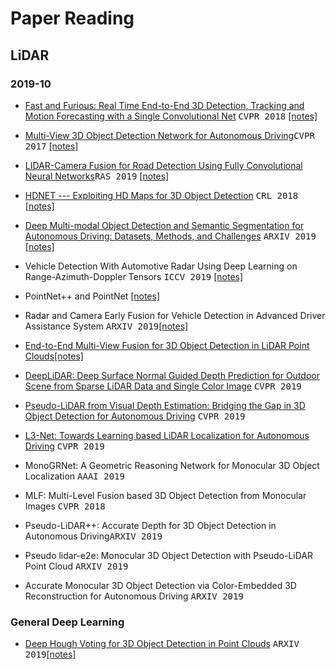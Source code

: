 # Paper Reading
## LiDAR
### 2019-10
- [Fast and Furious: Real Time End-to-End 3D Detection, Tracking and Motion Forecasting with a Single Convolutional Net](http://openaccess.thecvf.com/content_cvpr_2018/Luo_Fast_and_Furious_CVPR_2018_paper.pdf) <kbd>CVPR 2018</kbd> [[notes]](notes/fast_and_furious.md)

- [Multi-View 3D Object Detection Network for Autonomous Driving](http://openaccess.thecvf.com/content_cvpr_2017/papers/Chen_Multi-View_3D_Object_CVPR_2017_paper.pdf)<kbd>CVPR 2017</kbd> [[notes]](notes/MV3D.md	)

- [LIDAR-Camera Fusion for Road Detection Using Fully Convolutional Neural Networks](https://arxiv.org/pdf/1809.07941.pdf)<kbd>RAS 2019</kbd> [[notes]](notes/lidar_camera_fusion_road_detection.md)

- [HDNET --- Exploiting HD Maps for 3D Object Detection](http://proceedings.mlr.press/v87/yang18b/yang18b.pdf) <kbd>CRL 2018</kbd> [[notes]](notes/hd_map_detection.md)

- [Deep Multi-modal Object Detection and Semantic Segmentation for Autonomous Driving: Datasets, Methods, and Challenges](https://arxiv.org/pdf/1902.07830.pdf) <kbd>ARXIV 2019</kbd> [[notes]](notes/survey_datasets_methods_challange.md)

- Vehicle Detection With Automotive Radar Using Deep Learning on Range-Azimuth-Doppler Tensors <kbd>ICCV 2019</kbd> [[notes]](notes/qualcomm_radar.md)

- PointNet++ and PointNet [[notes]](notes/pointnet_plus.md)

- Radar and Camera Early Fusion for Vehicle Detection in Advanced Driver Assistance System <kbd>ARXIV 2019</kbd>[[notes]](notes/radar_camera_early_fusion.md)

- [End-to-End Multi-View Fusion for 3D Object Detection in LiDAR Point Clouds](https://arxiv.org/pdf/1910.06528.pdf)[[notes]](notes/mvf_lidar_3d_object_detection.md)

- [DeepLiDAR: Deep Surface Normal Guided Depth Prediction for Outdoor Scene from Sparse LiDAR Data and Single Color Image](http://openaccess.thecvf.com/content_CVPR_2019/papers/Qiu_DeepLiDAR_Deep_Surface_Normal_Guided_Depth_Prediction_for_Outdoor_Scene_CVPR_2019_paper.pdf) <kbd>CVPR 2019</kbd>

- [Pseudo-LiDAR from Visual Depth Estimation: Bridging the Gap in 3D Object Detection for Autonomous Driving](http://openaccess.thecvf.com/content_CVPR_2019/papers/Wang_Pseudo-LiDAR_From_Visual_Depth_Estimation_Bridging_the_Gap_in_3D_CVPR_2019_paper.pdf) <kbd>CVPR 2019</kbd>

- [L3-Net: Towards Learning based LiDAR Localization for Autonomous Driving](http://openaccess.thecvf.com/content_CVPR_2019/papers/Lu_L3-Net_Towards_Learning_Based_LiDAR_Localization_for_Autonomous_Driving_CVPR_2019_paper.pdf) <kbd>CVPR 2019</kbd> 

- MonoGRNet: A Geometric Reasoning Network for Monocular 3D Object Localization <kbd>AAAI 2019</kbd>

- MLF: Multi-Level Fusion based 3D Object Detection from Monocular Images <kbd>CVPR 2018</kbd>

- Pseudo-LiDAR++: Accurate Depth for 3D Object Detection in Autonomous Driving<kbd>ARXIV 2019</kbd>

- Pseudo lidar-e2e: Monocular 3D Object Detection with Pseudo-LiDAR Point Cloud <kbd>ARXIV 2019</kbd>



- Accurate Monocular 3D Object Detection via Color-Embedded 3D Reconstruction for Autonomous Driving <kbd>ARXIV 2019</kbd>





### General Deep Learning
- [Deep Hough Voting for 3D Object Detection in Point Clouds](https://arxiv.org/pdf/1904.09664.pdf) <kbd>ARXIV 2019</kbd>[[notes]](notes/papers/hough_voting_3D_detection_point_clouds.md	)
 
